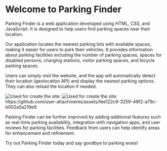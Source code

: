 <!DOCTYPE html>
<html lang="en">
<head>
    <meta charset="UTF-8">
    <meta name="viewport" content="width=device-width, initial-scale=1.0">


</head>
<body>
     <img src="https://uploads-ssl.webflow.com/6152ca2f0207ad3b79b0c5da/623bc61ca6ef648246e25f55_The%20Parking%20Helper%20Cover%20Photo%20Updated-p-2000.png" alt="">
    <div class="container">
        <h1>Welcome to Parking Finder</h1>
        <p>
            Parking Finder is a web application developed using HTML, CSS, and JavaScript. It is designed to help users find parking spaces near their location.
        </p>
        <p>
            Our application locates the nearest parking lots with available spaces, making it easier for users to park their vehicles. It provides information about parking facilities including the number of parking spaces, spaces for disabled persons, charging stations, visitor parking spaces, and bicycle parking spaces.
        </p>
        <p>
            Users can simply visit the website, and the app will automatically detect their location (geolocation API) and display the nearest parking options. They can also reload the location if needed.
        </p>
        <img src="https://www.p92.com/binaries/content/gallery/p92website/technologies/htmlcssjs-details.png" alt="Used for create the site:">
        <img src="https://github.com/user-attachments/assets/fee122c9-3259-49f2-a79c-b002a5a219e9)" alt="Used for create the site:">
        https://github.com/user-attachments/assets/fee122c9-3259-49f2-a79c-b002a5a219e9
        <p>
            Parking Finder can be further improved by adding additional features such as real-time parking availability, integration with navigation apps, and user reviews for parking facilities. Feedback from users can help identify areas for enhancement and refinement.
        </p>
        <p>
            Try out Parking Finder today and say goodbye to parking woes!
        </p>
    </div>
</body>
</html>

